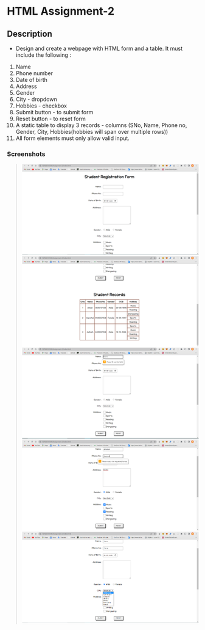 # HTML Assignment-2

## Description

* Design and create a webpage with HTML form and a table. It must include the following :

1. Name
2. Phone number
3. Date of birth
4. Address
5. Gender
6. City - dropdown
7. Hobbies - checkbox
8. Submit button  - to submit form
9. Reset button - to reset form
10. A static table to display 3 records - columns (SNo, Name, Phone no, Gender, City, Hobbies(hobbies will span over multiple rows))
11. All form elements must only allow valid input.

### Screenshots

> ![image](outputs/img1.png)
> ![image](outputs/img2.png)
> ![image](outputs/img3.png)
> ![image](outputs/img4.png)
> ![image](outputs/img5.png)